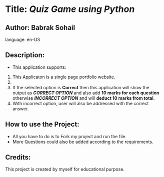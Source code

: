 # Title: ***Quiz Game using Python***

## **Author**: Babrak Sohail  
language: en-US
## Description:  
* This application supports:
1. This Applicaton is a single page portfolio website.
2. 
3. If the selected option is **Correct** then this application will show the output as ***CORRECT OPTION*** and also add **10 marks for each question** otherwise ***INCORRECT OPTION*** and will **deduct 10 marks from total**.
4. With incorrect option, user will also be addressed with the correct answer.

## How to use the Project:  
* All you have to do is to Fork my project and run the file.
* More Questions could also be added according to the requirements.

## Credits:  
This project is created by myself for educational purpose.
  
